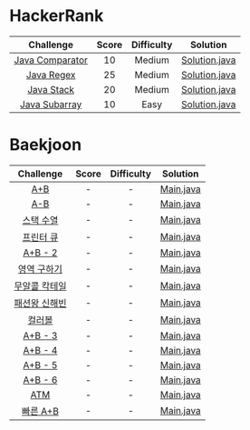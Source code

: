 # HackerRank

|                                                        Challenge                                                         | Score  | Difficulty |                                                     Solution                                                      |
|:------------------------------------------------------------------------------------------------------------------------:|:------:|:----------:|:-----------------------------------------------------------------------------------------------------------------:|
| [Java Comparator](https://www.hackerrank.com/challenges/java-comparator/problem)                                         |   10   |   Medium   | [Solution.java](HackerRank/Java%20Comparator/Solution.java)                    		                             |
| [Java Regex](https://www.hackerrank.com/challenges/java-regex/problem)                                        		   |   25   |   Medium   | [Solution.java](HackerRank/Java%20Regex/Solution.java)                    		                             	 |
| [Java Stack](https://www.hackerrank.com/challenges/java-stack/problem)                                        		   |   20   |   Medium   | [Solution.java](HackerRank/Java%20Stack/Solution.java)                    		                             	 |
| [Java Subarray](https://www.hackerrank.com/challenges/java-negative-subarray/problem)                                         |   10   |   Easy   | [Solution.java](HackerRank/Java%20Subarray/Solution.java)                    		                             	 |


# Baekjoon 

|                                                        Challenge                                                         | Score  | Difficulty |                                                     Solution                                                      |
|:------------------------------------------------------------------------------------------------------------------------:|:------:|:----------:|:-----------------------------------------------------------------------------------------------------------------:|
| [A+B](https://www.acmicpc.net/problem/1000)                                         									   |   -   |    -  | [Main.java](Baekjoon/Q_1000)                    		                           										 |
| [A-B](https://www.acmicpc.net/problem/1001)                                         									   |   -   |    -  | [Main.java](Baekjoon/Q_1001)                    		                           										 |
| [스택 수열](https://www.acmicpc.net/problem/1874)                                         								   |   -   |    -  | [Main.java](Baekjoon/Q_1874)                    		                           										 |
| [프린터 큐](https://www.acmicpc.net/problem/1966)                                         								   |   -   |    -  | [Main.java](Baekjoon/Q_1966)                    		                           										 |
| [A+B - 2](https://www.acmicpc.net/problem/2558)                                         								   |   -   |    -  | [Main.java](Baekjoon/Q_2558)                    		                           										 |
| [영역 구하기](https://www.acmicpc.net/problem/2583)                                         							   |   -   |    -  | [Main.java](Baekjoon/Q_2583)                    		                          									 	 |
| [무알콜 칵테일](https://www.acmicpc.net/problem/2896)                                         							   |   -   |    -  | [Main.java](Baekjoon/Q_2896)                    		                         										 |
| [패션왕 신해빈](https://www.acmicpc.net/problem/9375)                                        							   |   -   |    -  | [Main.java](Baekjoon/Q_9375)                    		                          										 |
| [컬러볼](https://www.acmicpc.net/problem/10800)                                         								   |   -   |    -  | [Main.java](Baekjoon/Q_10800)                    		                         								 		 |
| [A+B - 3](https://www.acmicpc.net/problem/10950)                                         								   |   -   |    -  | [Main.java](Baekjoon/Q_10950)                    		                         										 |
| [A+B - 4](https://www.acmicpc.net/problem/10951)                                         								   |   -   |    -  | [Main.java](Baekjoon/Q_10951)                    		                        										 |
| [A+B - 5](https://www.acmicpc.net/problem/10952)                                         								   |   -   |    -  | [Main.java](Baekjoon/Q_10952)                    		                          										 |
| [A+B - 6](https://www.acmicpc.net/problem/10953)                                         								   |   -   |    -  | [Main.java](Baekjoon/Q_10953)                    		                          									 	 |
| [ATM](https://www.acmicpc.net/problem/11399)                                         									   |   -   |    -  | [Main.java](Baekjoon/Q_11399)                    		                         									  	 |
| [빠른 A+B](https://www.acmicpc.net/problem/15552)                                        								   |   -   |    -  | [Main.java](Baekjoon/Q_15552)                    		                          										 |